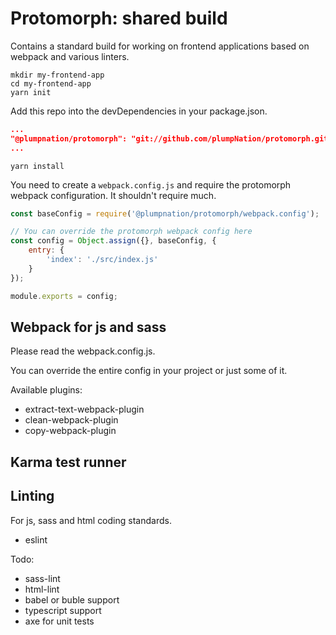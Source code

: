 Protomorph: shared build
========================

Contains a standard build for working on frontend applications based on webpack
and various linters.

```shell
mkdir my-frontend-app
cd my-frontend-app
yarn init
```

Add this repo into the devDependencies in your package.json.

```json
...
"@plumpnation/protomorph": "git://github.com/plumpNation/protomorph.git#TAG_NAME"
...
```

```shell
yarn install
```

You need to create a `webpack.config.js` and require the protomorph webpack configuration. It shouldn't require much.

```javascript
const baseConfig = require('@plumpnation/protomorph/webpack.config');

// You can override the protomorph webpack config here
const config = Object.assign({}, baseConfig, {
    entry: {
        'index': './src/index.js'
    }
});

module.exports = config;
```


## Webpack for js and sass

Please read the webpack.config.js.

You can override the entire config in your project or just some of it.

Available plugins:
- extract-text-webpack-plugin
- clean-webpack-plugin
- copy-webpack-plugin

## Karma test runner

## Linting
For js, sass and html coding standards.

- eslint

Todo:
- sass-lint
- html-lint
- babel or buble support
- typescript support
- axe for unit tests
